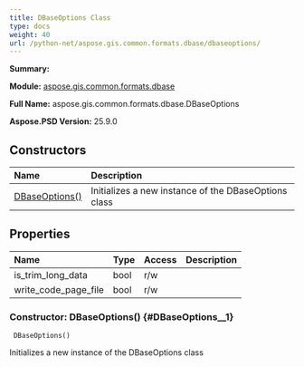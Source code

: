 ```yaml
---
title: DBaseOptions Class
type: docs
weight: 40
url: /python-net/aspose.gis.common.formats.dbase/dbaseoptions/
---
```


**Summary:** 

**Module:** [aspose.gis.common.formats.dbase](/psd/python-net/aspose.gis.common.formats.dbase/)

**Full Name:** aspose.gis.common.formats.dbase.DBaseOptions

**Aspose.PSD Version:** 25.9.0

## **Constructors**
| **Name** | **Description** |
| :- | :- |
| [DBaseOptions()](#DBaseOptions__1) | Initializes a new instance of the DBaseOptions class |
## **Properties**
| **Name** | **Type** | **Access** | **Description** |
| :- | :- | :- | :- |
| is_trim_long_data | bool | r/w |    |
| write_code_page_file | bool | r/w |    |


### Constructor: DBaseOptions() {#DBaseOptions__1}


```
 DBaseOptions() 
```

Initializes a new instance of the DBaseOptions class

